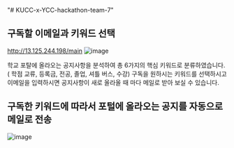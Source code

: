 "# KUCC-x-YCC-hackathon-team-7" 

## 구독할 이메일과 키워드 선택
http://13.125.244.198/main
![image](https://user-images.githubusercontent.com/83508073/181847216-89b4437f-fe41-4907-b777-8875db272866.png)

학교 포탈에 올라오는 공지사항을 분석하여 총 6가지의 핵심 키워드로 분류하였습니다.( 학점 교류, 등록금, 전공, 졸업, 셔틀 버스, 수강) 구독을 원하시는 키워드를 선택하시고 이메일을 입력하시면 공지사항이 새로 올라올 때 마다 메일로 받아 보실 수 있습니다.


## 구독한 키워드에 따라서 포털에 올라오는 공지를 자동으로 메일로 전송
![image](https://user-images.githubusercontent.com/83508073/181847392-00acbf5f-3447-4d51-82a3-b814359b538c.png)
